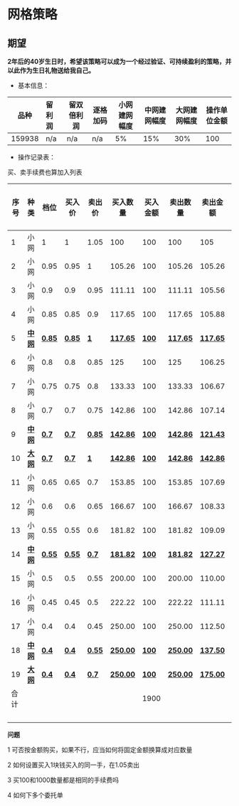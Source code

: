# 网格策略

## 期望

**2年后的40岁生日时，希望该策略可以成为一个经过验证、可持续盈利的策略，并以此作为生日礼物送给我自己。**

- 基本信息：

| 品种   | 留利润 | 留双倍利润 | 逐格加码 | 小网建网幅度 | 中网建网幅度 | 大网建网幅度 | 操作单位金额 |
| ------ | :----- | ---------- | -------- | ------------ | ------------ | ------------ | ------------ |
| 159938 | n/a    | n/a        | n/a      | 5%           | 15%          | 30%          | 100          |

- 操作记录表：

买、卖手续费也算加入列表


| 序号 | 种类            | 档位            | 买入价          | 卖出价          | 买入数量          | 买入金额       | 卖出数量          | 卖出金额          | 盈利金额         | 盈利比例          | 买入日期 | 卖出日期 |
| ---- | --------------- | --------------- | --------------- | --------------- | ----------------- | -------------- | ----------------- | ----------------- | ---------------- | ----------------- | -------- | -------- |
| 1    | 小网            | 1               | 1               | 1.05            | 100               | 100            | 100               | 105               | 5                | 5.00%             |          |          |
| 2    | 小网            | 0.95            | 0.95            | 1               | 105.26            | 100            | 105.26            | 105.26            | 5.26             | 5.26%             |          |          |
| 3    | 小网            | 0.9             | 0.9             | 0.95            | 111.11            | 100            | 111.11            | 105.56            | 5.56             | 5.56%             |          |          |
| 4    | 小网            | 0.85            | 0.85            | 0.9             | 117.65            | 100            | 117.65            | 105.88            | 5.88             | 5.88%             |          |          |
| 5    | <u>**中网**</u> | <u>**0.85**</u> | <u>**0.85**</u> | <u>**1**</u>    | <u>**117.65**</u> | <u>**100**</u> | <u>**117.65**</u> | <u>**117.65**</u> | <u>**17.65**</u> | <u>**17.65%**</u> |          |          |
| 6    | 小网            | 0.8             | 0.8             | 0.85            | 125               | 100            | 125               | 106.25            | 6.25             | 6.25%             |          |          |
| 7    | 小网            | 0.75            | 0.75            | 0.8             | 133.33            | 100            | 133.33            | 106.67            | 6.67             | 6.67%             |          |          |
| 8    | 小网            | 0.7             | 0.7             | 0.75            | 142.86            | 100            | 142.86            | 107.14            | 7.14             | 7.14%             |          |          |
| 9    | <u>**中网**</u> | <u>**0.7**</u>  | <u>**0.7**</u>  | <u>**0.85**</u> | <u>**142.86**</u> | <u>**100**</u> | <u>**142.86**</u> | <u>**121.43**</u> | <u>**21.43**</u> | <u>**21.43%**</u> |          |          |
| 10   | <u>**大网**</u> | <u>**0.7**</u>  | <u>**0.7**</u>  | <u>**1**</u>    | <u>**142.86**</u> | <u>**100**</u> | <u>**142.86**</u> | <u>**142.86**</u> | <u>**42.86**</u> | <u>**42.86%**</u> |          |          |
| 11   | 小网            | 0.65            | 0.65            | 0.7             | 153.85            | 100            | 153.85            | 107.69            | 7.69             | 7.69%             |          |          |
| 12   | 小网            | 0.6             | 0.6             | 0.65            | 166.67            | 100            | 166.67            | 108.33            | 8.33             | 8.33%             |          |          |
| 13   | 小网            | 0.55            | 0.55            | 0.6             | 181.82            | 100            | 181.82            | 109.09            | 9.09             | 9.09%             |          |          |
| 14   | <u>**中网**</u> | <u>**0.55**</u> | <u>**0.55**</u> | <u>**0.7**</u>  | <u>**181.82**</u> | <u>**100**</u> | <u>**181.82**</u> | <u>**127.27**</u> | <u>**27.27**</u> | <u>**27.27%**</u> |          |          |
| 15   | 小网            | 0.5             | 0.5             | 0.55            | 200.00            | 100            | 200.00            | 110.00            | 10.00            | 10.00%            |          |          |
| 16   | 小网            | 0.45            | 0.45            | 0.5             | 222.22            | 100            | 222.22            | 111.11            | 11.11            | 11.11%            |          |          |
| 17   | 小网            | 0.4             | 0.4             | 0.45            | 250.00            | 100            | 250.00            | 112.50            | 12.50            | 12.50%            |          |          |
| 18   | <u>**中网**</u> | <u>**0.4**</u>  | <u>**0.4**</u>  | <u>**0.55**</u> | <u>**250.00**</u> | <u>**100**</u> | <u>**250.00**</u> | <u>**137.50**</u> | <u>**37.50**</u> | <u>**37.50%**</u> |          |          |
| 19   | <u>**大网**</u> | <u>**0.4**</u>  | <u>**0.4**</u>  | <u>**0.7**</u>  | <u>**250.00**</u> | <u>**100**</u> | <u>**250.00**</u> | <u>**175.00**</u> | <u>**75.00**</u> | <u>**75.00%**</u> |          |          |
| 合计 |                 |                 |                 |                 |                   | 1900           |                   |                   | 322.19           |                   |          |          |
|      |                 |                 |                 |                 |                   |                |                   |                   | 0.17             |                   |          |          |

**问题**

1 可否按金额购买，如果不行，应当如何将固定金额换算成对应数量  

2 如何设置买入1块钱买入的同一手，在1.05卖出  

3 买100和1000数量都是相同的手续费吗  

4 如何下多个委托单
